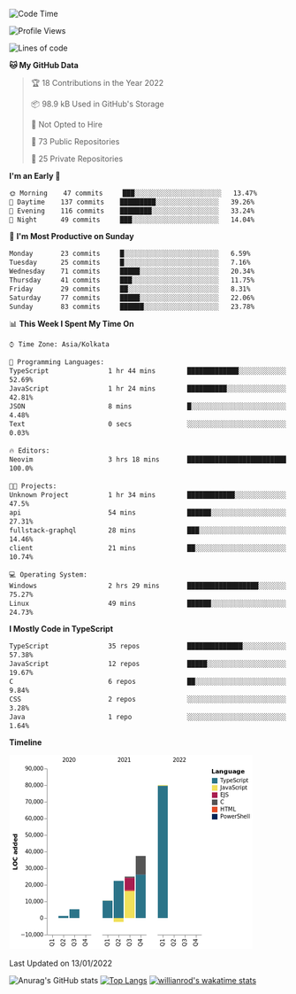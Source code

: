 <!--START_SECTION:waka-->
![Code Time](http://img.shields.io/badge/Code%20Time-107%20hrs%2013%20mins-blue)

![Profile Views](http://img.shields.io/badge/Profile%20Views-5-blue)

![Lines of code](https://img.shields.io/badge/From%20Hello%20World%20I%27ve%20Written-179%20Thousand%20lines%20of%20code-blue)

**🐱 My GitHub Data** 

> 🏆 18 Contributions in the Year 2022
 > 
> 📦 98.9 kB Used in GitHub's Storage 
 > 
> 🚫 Not Opted to Hire
 > 
> 📜 73 Public Repositories 
 > 
> 🔑 25 Private Repositories  
 > 
**I'm an Early 🐤** 

```text
🌞 Morning    47 commits     ███░░░░░░░░░░░░░░░░░░░░░░   13.47% 
🌆 Daytime    137 commits    █████████░░░░░░░░░░░░░░░░   39.26% 
🌃 Evening    116 commits    ████████░░░░░░░░░░░░░░░░░   33.24% 
🌙 Night      49 commits     ███░░░░░░░░░░░░░░░░░░░░░░   14.04%

```
📅 **I'm Most Productive on Sunday** 

```text
Monday       23 commits     █░░░░░░░░░░░░░░░░░░░░░░░░   6.59% 
Tuesday      25 commits     █░░░░░░░░░░░░░░░░░░░░░░░░   7.16% 
Wednesday    71 commits     █████░░░░░░░░░░░░░░░░░░░░   20.34% 
Thursday     41 commits     ███░░░░░░░░░░░░░░░░░░░░░░   11.75% 
Friday       29 commits     ██░░░░░░░░░░░░░░░░░░░░░░░   8.31% 
Saturday     77 commits     █████░░░░░░░░░░░░░░░░░░░░   22.06% 
Sunday       83 commits     ██████░░░░░░░░░░░░░░░░░░░   23.78%

```


📊 **This Week I Spent My Time On** 

```text
⌚︎ Time Zone: Asia/Kolkata

💬 Programming Languages: 
TypeScript               1 hr 44 mins        █████████████░░░░░░░░░░░░   52.69% 
JavaScript               1 hr 24 mins        ██████████░░░░░░░░░░░░░░░   42.81% 
JSON                     8 mins              █░░░░░░░░░░░░░░░░░░░░░░░░   4.48% 
Text                     0 secs              ░░░░░░░░░░░░░░░░░░░░░░░░░   0.03%

🔥 Editors: 
Neovim                   3 hrs 18 mins       █████████████████████████   100.0%

🐱‍💻 Projects: 
Unknown Project          1 hr 34 mins        ████████████░░░░░░░░░░░░░   47.5% 
api                      54 mins             ██████░░░░░░░░░░░░░░░░░░░   27.31% 
fullstack-graphql        28 mins             ███░░░░░░░░░░░░░░░░░░░░░░   14.46% 
client                   21 mins             ██░░░░░░░░░░░░░░░░░░░░░░░   10.74%

💻 Operating System: 
Windows                  2 hrs 29 mins       ██████████████████░░░░░░░   75.27% 
Linux                    49 mins             ██████░░░░░░░░░░░░░░░░░░░   24.73%

```

**I Mostly Code in TypeScript** 

```text
TypeScript               35 repos            ██████████████░░░░░░░░░░░   57.38% 
JavaScript               12 repos            █████░░░░░░░░░░░░░░░░░░░░   19.67% 
C                        6 repos             ██░░░░░░░░░░░░░░░░░░░░░░░   9.84% 
CSS                      2 repos             ░░░░░░░░░░░░░░░░░░░░░░░░░   3.28% 
Java                     1 repo              ░░░░░░░░░░░░░░░░░░░░░░░░░   1.64%

```


**Timeline**

![Chart not found](https://raw.githubusercontent.com/wise-introvert/wise-introvert/master/charts/bar_graph.png) 


 Last Updated on 13/01/2022
<!--END_SECTION:waka-->

![Anurag's GitHub stats](https://github-readme-stats.vercel.app/api?username=wise-introvert&count_private=true&show_icons=true)
[![Top Langs](https://github-readme-stats.vercel.app/api/top-langs/?username=wise-introvert&langs_count=10)](https://github.com/anuraghazra/github-readme-stats)
[![willianrod's wakatime stats](https://github-readme-stats.vercel.app/api/wakatime?username=wiseintrovert)](https://github.com/anuraghazra/github-readme-stats)
